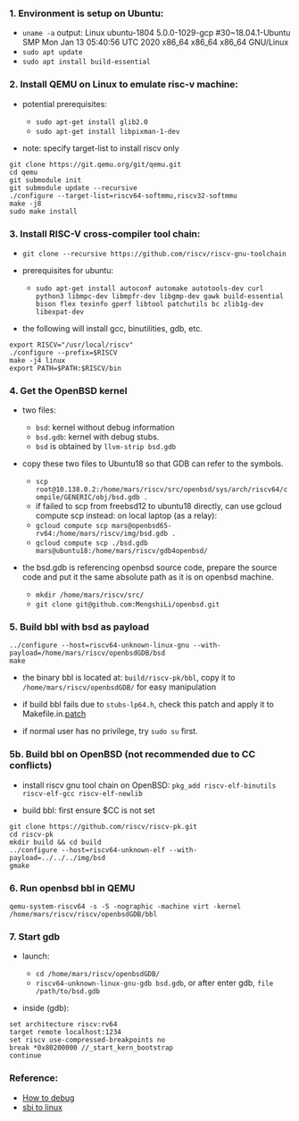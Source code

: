 ### 1. Environment is setup on Ubuntu:
- `uname -a` output: 
  Linux ubuntu-1804 5.0.0-1029-gcp #30~18.04.1-Ubuntu SMP Mon Jan 13 05:40:56 UTC 2020 x86_64 x86_64 x86_64 GNU/Linux
- `sudo apt update` 
- `sudo apt install build-essential`

  
### 2. Install QEMU on Linux to emulate risc-v machine:
- potential prerequisites:
  - `sudo apt-get install glib2.0`
  - `sudo apt-get install libpixman-1-dev`

- note: specify target-list to install riscv only
```
git clone https://git.qemu.org/git/qemu.git
cd qemu
git submodule init
git submodule update --recursive
./configure --target-list=riscv64-softmmu,riscv32-softmmu
make -j8
sudo make install
```


### 3. Install RISC-V cross-compiler tool chain:
- `git clone --recursive https://github.com/riscv/riscv-gnu-toolchain`
- prerequisites for ubuntu: 
  - `sudo apt-get install autoconf automake autotools-dev curl python3 libmpc-dev libmpfr-dev libgmp-dev gawk build-essential bison flex texinfo gperf libtool patchutils bc zlib1g-dev libexpat-dev`

- the following will install gcc, binutilities, gdb, etc.
```
export RISCV="/usr/local/riscv"
./configure --prefix=$RISCV
make -j4 linux
export PATH=$PATH:$RISCV/bin
```

  
### 4. Get the OpenBSD kernel
- two files:
  - `bsd`: kernel without debug information
  - `bsd.gdb`: kernel with debug stubs.
  - `bsd` is obtained by `llvm-strip bsd.gdb`
  
- copy these two files to Ubuntu18 so that GDB can refer to the symbols.
  - `scp root@10.138.0.2:/home/mars/riscv/src/openbsd/sys/arch/riscv64/compile/GENERIC/obj/bsd.gdb .`
  - if failed to scp from freebsd12 to ubuntu18 directly, can use gcloud compute scp instead: on local laptop (as a relay):
  - `gcloud compute scp mars@openbsd65-rv64:/home/mars/riscv/img/bsd.gdb .`
  - `gcloud compute scp ./bsd.gdb mars@ubuntu18:/home/mars/riscv/gdb4openbsd/`

- the bsd.gdb is referencing openbsd source code, prepare the source code and put it the same absolute path as it is on openbsd machine. 
  - `mkdir /home/mars/riscv/src/`
  - `git clone git@github.com:MengshiLi/openbsd.git`


### 5. Build bbl with bsd as payload
```
../configure --host=riscv64-unknown-linux-gnu --with-payload=/home/mars/riscv/openbsdGDB/bsd
make
```
- the binary bbl is located at: `build/riscv-pk/bbl`, copy it to `/home/mars/riscv/openbsdGDB/` for easy manipulation

- if build bbl fails due to `stubs-lp64.h`, check this patch and apply it to Makefile.in.[patch](https://github.com/riscv/riscv-pk/pull/114/commits/00f0dd04cbdb670f7e81d7fe5c686cb49e7cd182)

- if normal user has no privilege, try `sudo su` first.


### 5b. Build bbl on OpenBSD (not recommended due to CC conflicts)
- install riscv gnu tool chain on OpenBSD: `pkg_add riscv-elf-binutils riscv-elf-gcc riscv-elf-newlib`

- build bbl: first ensure $CC is not set
```
git clone https://github.com/riscv/riscv-pk.git
cd riscv-pk
mkdir build && cd build
../configure --host=riscv64-unknown-elf --with-payload=../../../img/bsd
gmake
```


### 6. Run openbsd bbl in QEMU
`qemu-system-riscv64 -s -S -nographic -machine virt -kernel /home/mars/riscv/riscv/openbsdGDB/bbl`


### 7. Start gdb 
- launch: 
  - `cd /home/mars/riscv/openbsdGDB/`
  - `riscv64-unknown-linux-gnu-gdb bsd.gdb`, or after enter gdb, `file /path/to/bsd.gdb`

- inside (gdb):
```
set architecture riscv:rv64
target remote localhost:1234
set riscv use-compressed-breakpoints no
break *0x80200000 //_start_kern_bootstrap
continue
```

### Reference:
- [How to debug](http://docs.keystone-enclave.org/en/latest/Getting-Started/How-to-Debug.html)
- [sbi to linux](https://github.com/slavaim/riscv-notes/blob/master/bbl/sbi-to-linux.md)


